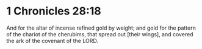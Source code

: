 # 1 Chronicles 28:18

And for the altar of incense refined gold by weight; and gold for the pattern of the chariot of the cherubims, that spread out [their wings], and covered the ark of the covenant of the LORD.